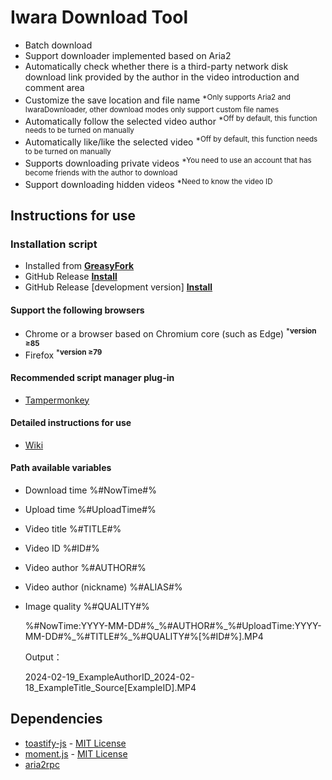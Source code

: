 # Iwara Download Tool
  * Batch download
  * Support downloader implemented based on Aria2
  * Automatically check whether there is a third-party network disk download link provided by the author in the video introduction and comment area
  * Customize the save location and file name <sup>*Only supports Aria2 and IwaraDownloader, other download modes only support custom file names</sup>
  * Automatically follow the selected video author <sup>*Off by default, this function needs to be turned on manually</sup>
  * Automatically like/like the selected video <sup>*Off by default, this function needs to be turned on manually</sup>
  * Supports downloading private videos <sup>*You need to use an account that has become friends with the author to download</sup>
  * Support downloading hidden videos <sup>*Need to know the video ID</sup>

## Instructions for use

### Installation script

* Installed from 
  **[GreasyFork](https://sleazyfork.org/scripts/422239)**
* GitHub Release
  **[Install](https://github.com/dawn-lc/IwaraDownloadTool/releases/download/latest/IwaraDownloadTool.user.js)**
* GitHub Release \[development version\]
  **[Install](https://github.com/dawn-lc/IwaraDownloadTool/releases/download/preview/IwaraDownloadTool.user.js)**

#### Support the following browsers

* Chrome or a browser based on Chromium core (such as Edge) <sup>***version ≥85**</sup>
* Firefox <sup>***version ≥79**</sup>

#### Recommended script manager plug-in

* [Tampermonkey](https://www.tampermonkey.net/)

#### Detailed instructions for use

* [Wiki](https://github.com/dawn-lc/IwaraDownloadTool/wiki)

#### Path available variables

* Download time %#NowTime#%
* Upload time %#UploadTime#%
* Video title %#TITLE#%
* Video ID %#ID#%
* Video author %#AUTHOR#%
* Video author (nickname) %#ALIAS#%
* Image quality %#QUALITY#%

  %\#NowTime:YYYY\-MM\-DD\#%\_%\#AUTHOR\#%\_%\#UploadTime:YYYY\-MM\-DD\#%\_%\#TITLE\#%\_%\#QUALITY\#%\[%\#ID\#%\]\.MP4

  Output：

  2024\-02\-19\_ExampleAuthorID\_2024\-02\-18\_ExampleTitle\_Source\[ExampleID\]\.MP4

## Dependencies
- [toastify-js](https://github.com/apvarun/toastify-js) - [MIT License](https://opensource.org/licenses/MIT)
- [moment.js](https://github.com/moment/moment/) - [MIT License](https://opensource.org/licenses/MIT)
- [aria2rpc](https://github.com/pboymt/aria2rpc)